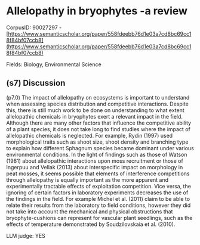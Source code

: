 # Allelopathy in bryophytes -a review

CorpusID: 90027297 - [https://www.semanticscholar.org/paper/558fdeebb76d1e03a7cd8bc69cc18f84bf07ccb8](https://www.semanticscholar.org/paper/558fdeebb76d1e03a7cd8bc69cc18f84bf07ccb8)

Fields: Biology, Environmental Science

## (s7) Discussion
(p7.0) The impact of allelopathy on ecosystems is important to understand when assessing species distribution and competitive interactions. Despite this, there is still much work to be done on understanding to what extent allelopathic chemicals in bryophytes exert a relevant impact in the field. Although there are many other factors that influence the competitive ability of a plant species, it does not take long to find studies where the impact of allelopathic chemicals is neglected. For example, Rydin (1997) used morphological traits such as shoot size, shoot density and branching type to explain how different Sphagnum species became dominant under various environmental conditions. In the light of findings such as those of Watson (1981) about allelopathic interactions upon moss recruitment or those of Ingerpuu and Vellak (2013) about interspecific impact on morphology in peat mosses, it seems possible that elements of interference competitions through allelopathy is equally important as the more apparent and experimentally tractable effects of exploitation competition. Vice versa, the ignoring of certain factors in laboratory experiments decreases the use of the findings in the field. For example Michel et al. (2011) claim to be able to relate their results from the laboratory to field conditions, however they did not take into account the mechanical and physical obstructions that bryophyte-cushions can represent for vascular plant seedlings, such as the effects of temperature demonstrated by Soudzilovskaia et al. (2010).

LLM judge: YES

